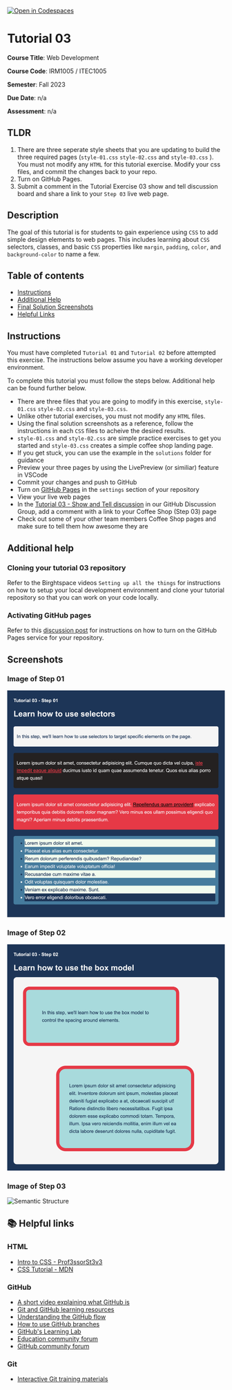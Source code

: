 [![Open in Codespaces](https://classroom.github.com/assets/launch-codespace-7f7980b617ed060a017424585567c406b6ee15c891e84e1186181d67ecf80aa0.svg)](https://classroom.github.com/open-in-codespaces?assignment_repo_id=12141344)
# Tutorial 03

**Course Title**: Web Development

**Course Code**: IRM1005 / ITEC1005

**Semester**: Fall 2023

**Due Date**: n/a

**Assessment**: n/a

## TLDR

1. There are three seperate style sheets that you are updating to build the three required pages (`style-01.css` `style-02.css` and `style-03.css` ). You must not modify any `HTML` for this tutorial exercise. Modify your css files, and commit the changes back to your repo.
2. Turn on GitHub Pages.
3. Submit a comment in the Tutorial Exercise 03 show and tell discussion board and share a link to your `Step 03` live web page.

## Description

The goal of this tutorial is for students to gain experience using `CSS` to add simple design elements to web pages. This includes learning about `CSS` selectors, classes, and basic `CSS` properties like `margin`, `padding`, `color`, and `background-color` to name a few.

## Table of contents

- [Instructions](#instructions)
- [Additional Help](#additional-help)
- [Final Solution Screenshots](#screenshots)
- [Helpful Links](#📚-helpful-links)

## Instructions

You must have completed `Tutorial 01` and `Tutorial 02` before attempted this exercise. The instructions below assume you have a working developer environment.

To complete this tutorial you must follow the steps below. Additional help can be found further below.

- There are three files that you are going to modify in this exercise, `style-01.css` `style-02.css` and `style-03.css`.
- Unlike other tutorial exercises, you must not modify any `HTML` files.
- Using the final solution screenshots as a reference, follow the instructions in each `CSS` files to acheive the desired results.
- `style-01.css` and `style-02.css` are simple practice exercises to get you started and `style-03.css` creates a simple coffee shop landing page.
- If you get stuck, you can use the example in the `solutions` folder for guidance
- Preview your three pages by using the LivePreview (or similiar) feature in VSCode
- Commit your changes and push to GitHub
- Turn on [GitHub Pages](https://github.com/orgs/irm1005-itec1005-fall-2023/discussions/4) in the `settings` section of your repository
- View your live web pages
- In the [Tutorial 03 - Show and Tell discussion](https://github.com/orgs/irm1005-itec1005-fall-2023/discussions/5) in our GitHub Discussion Group, add a comment with a link to your Coffee Shop (Step 03) page
- Check out some of your other team members Coffee Shop pages and make sure to tell them how awesome they are

## Additional help

### Cloning your tutorial 03 repository

Refer to the Birghtspace videos `Setting up all the things` for instructions on how to setup your local development environment and clone your tutorial repository so that you can work on your code locally.

### Activating GitHub pages

Refer to this [discussion post](https://github.com/orgs/irm1005-itec1005-fall-2023/discussions/4) for instructions on how to turn on the GitHub Pages service for your repository.

## Screenshots

### Image of Step 01

![Screenshot](./images/screenshot-step-01.png)

### Image of Step 02

![Semantic Structure](./images/screenshot-step-02.png)

### Image of Step 03

![Semantic Structure](./images/screenshot-step-03.png)

## 📚 Helpful links

### HTML

- [Intro to CSS - Prof3ssorSt3v3](https://www.youtube.com/watch?v=KFKScNHa-8M&list=PLyuRouwmQCjl4wTSNbb8RTKZuyMhoIxBe)
- [CSS Tutorial - MDN](https://developer.mozilla.org/en-US/docs/Web/CSS)

### GitHub

- [A short video explaining what GitHub is](https://www.youtube.com/watch?v=w3jLJU7DT5E&feature=youtu.be)
- [Git and GitHub learning resources](https://docs.github.com/en/github/getting-started-with-github/git-and-github-learning-resources)
- [Understanding the GitHub flow](https://guides.github.com/introduction/flow/)
- [How to use GitHub branches](https://www.youtube.com/watch?v=H5GJfcp3p4Q&feature=youtu.be)
- [GitHub's Learning Lab](https://lab.github.com/)
- [Education community forum](https://education.github.community/)
- [GitHub community forum](https://github.community/)

### Git

- [Interactive Git training materials](https://githubtraining.github.io/training-manual/#/01_getting_ready_for_class)
